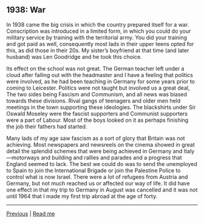 ## 1938: War

In 1938 came the big crisis in which the country prepared itself for a war. Conscription was introduced in a limited form, in which you could do your military service by training with the territorial army. You did your training and got paid as well, consequently most lads in their upper teens opted for this, as did those in their 20s. My sister’s boyfriend at that time (and later husband) was Len Goodridge and he took this choice.

Its effect on the school was not great. The German teacher left under a cloud after falling out with the headmaster and I have a feeling that politics were involved, as he had been teaching in Germany for some years prior to coming to Leicester. Politics were not taught but involved us a great deal, The two sides being Fascism and Communism, and all news was biased towards these divisions. Rival gangs of teenagers and older men held meetings in the town supporting these ideologies. The blackshirts under Sir Oswald Moseley were the fascist supporters and Communist supporters were a part of Labour. Most of the boys looked on it as perhaps finishing the job their fathers had started.

Many lads of my age saw fascism as a sort of glory that Britain was not achieving. Most newspapers and newsreels on the cinema showed in great detail the splendid schemes that were being achieved in Germany and Italy—motorways and building and rallies and parades and a progress that England seemed to lack. The best we could do was to send the unemployed to Spain to join the International Brigade or join the Palestine Police to control what is now Israel. There were a lot of refugees from Austria and Germany, but not much reached us or affected our way of life. It did have one effect in that my trip to Germany in August was cancelled and it was not until 1964 that I made my first trip abroad at the age of forty.

---

<a href="../03-schooldays/WAE-20.html">Previous</a> | <a href="../">Read me</a>
